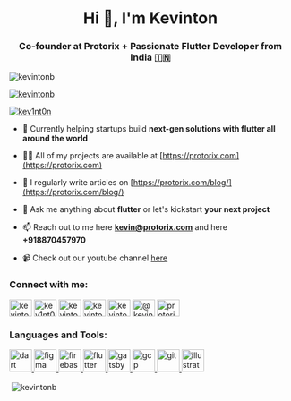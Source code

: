 <h1 align="center">Hi 👋, I'm Kevinton</h1>
<h3 align="center">Co-founder at Protorix + Passionate Flutter Developer from India 🇮🇳</h3>

<p align="left"> <img src="https://komarev.com/ghpvc/?username=kevintonb&label=Profile%20views&color=0e75b6&style=flat" alt="kevintonb" /> </p>

<p align="left"> <a href="https://github.com/ryo-ma/github-profile-trophy"><img src="https://github-profile-trophy.vercel.app/?username=kevintonb" alt="kevintonb" /></a> </p>

<p align="left"> <a href="https://twitter.com/kev1nt0n" target="blank"><img src="https://img.shields.io/twitter/follow/kev1nt0n?logo=twitter&style=for-the-badge" alt="kev1nt0n" /></a> </p>

- 🔭 Currently helping startups build **next-gen solutions with flutter all around the world**

- 👨‍💻 All of my projects are available at [https://protorix.com](https://protorix.com)

- 📝 I regularly write articles on [https://protorix.com/blog/](https://protorix.com/blog/)

- 💬 Ask me anything about **flutter** or let's kickstart **your next project**

- 📫 Reach out to me here **kevin@protorix.com** and here **+918870457970**

- 📹 Check out our youtube channel [here](https://www.youtube.com/channel/UCbAb20dlr3k9miu08Ee33ZA)

<h3 align="left">Connect with me:</h3>
<p align="left">
<a href="https://dev.to/kevintonb" target="blank"><img align="center" src="https://cdn.jsdelivr.net/npm/simple-icons@3.0.1/icons/dev-dot-to.svg" alt="kevintonb" height="30" width="40" /></a>
<a href="https://twitter.com/kev1nt0n" target="blank"><img align="center" src="https://cdn.jsdelivr.net/npm/simple-icons@3.0.1/icons/twitter.svg" alt="kev1nt0n" height="30" width="40" /></a>
<a href="https://linkedin.com/in/kevintonb" target="blank"><img align="center" src="https://cdn.jsdelivr.net/npm/simple-icons@3.0.1/icons/linkedin.svg" alt="kevintonb" height="30" width="40" /></a>
<a href="https://fb.com/kevintonb" target="blank"><img align="center" src="https://cdn.jsdelivr.net/npm/simple-icons@3.0.1/icons/facebook.svg" alt="kevintonb" height="30" width="40" /></a>
<a href="https://instagram.com/kevintonb" target="blank"><img align="center" src="https://cdn.jsdelivr.net/npm/simple-icons@3.0.1/icons/instagram.svg" alt="kevintonb" height="30" width="40" /></a>
<a href="https://medium.com/@kevintonb" target="blank"><img align="center" src="https://cdn.jsdelivr.net/npm/simple-icons@3.0.1/icons/medium.svg" alt="@kevintonb" height="30" width="40" /></a>
<a href="https://www.youtube.com/c/protorixcode" target="blank"><img align="center" src="https://cdn.jsdelivr.net/npm/simple-icons@3.0.1/icons/youtube.svg" alt="protorixcode" height="30" width="40" /></a>
</p>

<h3 align="left">Languages and Tools:</h3>
<p align="left"> <a href="https://dart.dev" target="_blank"> <img src="https://www.vectorlogo.zone/logos/dartlang/dartlang-icon.svg" alt="dart" width="40" height="40"/> </a> <a href="https://www.figma.com/" target="_blank"> <img src="https://www.vectorlogo.zone/logos/figma/figma-icon.svg" alt="figma" width="40" height="40"/> </a> <a href="https://firebase.google.com/" target="_blank"> <img src="https://www.vectorlogo.zone/logos/firebase/firebase-icon.svg" alt="firebase" width="40" height="40"/> </a> <a href="https://flutter.dev" target="_blank"> <img src="https://www.vectorlogo.zone/logos/flutterio/flutterio-icon.svg" alt="flutter" width="40" height="40"/> </a> <a href="https://www.gatsbyjs.com/" target="_blank"> <img src="https://www.vectorlogo.zone/logos/gatsbyjs/gatsbyjs-icon.svg" alt="gatsby" width="40" height="40"/> </a> <a href="https://cloud.google.com" target="_blank"> <img src="https://www.vectorlogo.zone/logos/google_cloud/google_cloud-icon.svg" alt="gcp" width="40" height="40"/> </a> <a href="https://git-scm.com/" target="_blank"> <img src="https://www.vectorlogo.zone/logos/git-scm/git-scm-icon.svg" alt="git" width="40" height="40"/> </a>  <a href="https://www.adobe.com/in/products/illustrator.html" target="_blank"> <img src="https://www.vectorlogo.zone/logos/adobe_illustrator/adobe_illustrator-icon.svg" alt="illustrator" width="40" height="40"/> </a> </p>

<p>&nbsp;<img align="center" src="https://github-readme-stats.vercel.app/api?username=kevintonb&show_icons=true&locale=en" alt="kevintonb" /></p>

